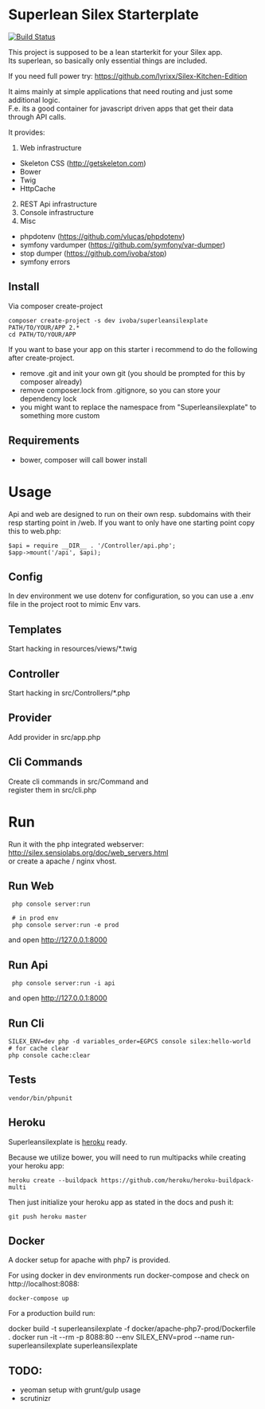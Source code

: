 # Superlean Silex Starterplate

[![Build Status](https://secure.travis-ci.org/ivoba/superleansilexplate.png?branch=master)](http://travis-ci.org/ivoba/superleansilexplate)

This project is supposed to be a lean starterkit for your Silex app.  
Its superlean, so basically only essential things are included.  

If you need full power try:
https://github.com/lyrixx/Silex-Kitchen-Edition

It aims mainly at simple applications that need routing and just some additional logic.  
F.e. its a good container for javascript driven apps that get their data through API calls.  

It provides:

1. Web infrastructure
  * Skeleton CSS (http://getskeleton.com)
  * Bower
  * Twig
  * HttpCache
2. REST Api infrastructure
3. Console infrastructure
4. Misc
  * phpdotenv (https://github.com/vlucas/phpdotenv)
  * symfony vardumper (https://github.com/symfony/var-dumper) 
  * stop dumper (https://github.com/ivoba/stop)
  * symfony errors
  
## Install
Via composer create-project

    composer create-project -s dev ivoba/superleansilexplate PATH/TO/YOUR/APP 2.*
    cd PATH/TO/YOUR/APP
    
If you want to base your app on this starter i recommend to do the following after create-project.  

- remove .git and init your own git (you should be prompted for this by composer already)
- remove composer.lock from .gitignore, so you can store your dependency lock
- you might want to replace the namespace from "Superleansilexplate" to something more custom

## Requirements
- bower, composer will call bower install

# Usage
Api and web are designed to run on their own resp. subdomains with their resp starting point in /web.
If you want to only have one starting point copy this to web.php:

    $api = require __DIR__ . '/Controller/api.php';
    $app->mount('/api', $api);


## Config
In dev environment we use dotenv for configuration, so you can use a .env file in the project root to mimic Env vars.
## Templates
Start hacking in resources/views/*.twig
## Controller
Start hacking in src/Controllers/*.php
## Provider
Add provider in src/app.php
## Cli Commands
Create cli commands in src/Command and  
register them in src/cli.php

# Run
Run it with the php integrated webserver: http://silex.sensiolabs.org/doc/web_servers.html  
or create a apache / nginx vhost.

## Run Web

     php console server:run
     
     # in prod env
     php console server:run -e prod

and open http://127.0.0.1:8000


## Run Api

     php console server:run -i api
     
and open http://127.0.0.1:8000
    
## Run Cli

    SILEX_ENV=dev php -d variables_order=EGPCS console silex:hello-world
    # for cache clear
    php console cache:clear
    

Tests
-----
`vendor/bin/phpunit`
    

## Heroku
Superleansilexplate is [heroku](https://heroku.com) ready.  

Because we utilize bower, you will need to run multipacks while creating your heroku app: 

    heroku create --buildpack https://github.com/heroku/heroku-buildpack-multi
    
Then just initialize your heroku app as stated in the docs and push it:

    git push heroku master


## Docker
A docker setup for apache with php7 is provided.  

For using docker in dev environments run docker-compose and check on http://localhost:8088:

    docker-compose up
    
For a production build run:

   docker build -t superleansilexplate -f docker/apache-php7-prod/Dockerfile .
   docker run -it --rm -p 8088:80 --env SILEX_ENV=prod --name run-superleansilexplate superleansilexplate

## TODO:

 - yeoman setup with grunt/gulp usage
 - scrutinizr
